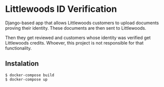 # Littlewoods ID Verification

Django-based app that allows Littlewoods customers to upload documents proving
their identity. These documents are then sent to Littlewoods.

Then they get reviewed and customers whose identity was verified get Littlewoods
credits. Whoever, this project is not responsible for that functionality.

## Instalation

    $ docker-compose build
    $ docker-compose up

